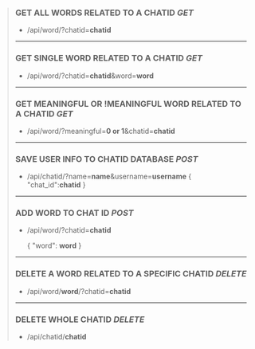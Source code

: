 > ### GET ALL WORDS RELATED TO A CHATID _GET_
>
> - /api/word/?chatid=**chatid**
>
> ---
>
> ### GET SINGLE WORD RELATED TO A CHATID _GET_
>
> - /api/word/?chatid=**chatid**&word=**word**
>
> ---
>
> ### GET MEANINGFUL OR !MEANINGFUL WORD RELATED TO A CHATID _GET_
>
> - /api/word/?meaningful=**0 or 1**&chatid=**chatid**
>
> ---
>
> ### SAVE USER INFO TO CHATID DATABASE _POST_
>
> - /api/chatid/?name=**name**&username=**username**
> {
>    "chat_id":**chatid**
> }
>
> ---
>
> ### ADD WORD TO CHAT ID _POST_
>
> - /api/word/?chatid=**chatid**
>
>   {
>       "word": **word**
>   }
>
> ---
>
> ### DELETE A WORD RELATED TO A SPECIFIC CHATID _DELETE_
>
> - /api/word/**word**/?chatid=**chatid**
>
> ---
>
> ### DELETE WHOLE CHATID _DELETE_
>
> - /api/chatid/**chatid**

